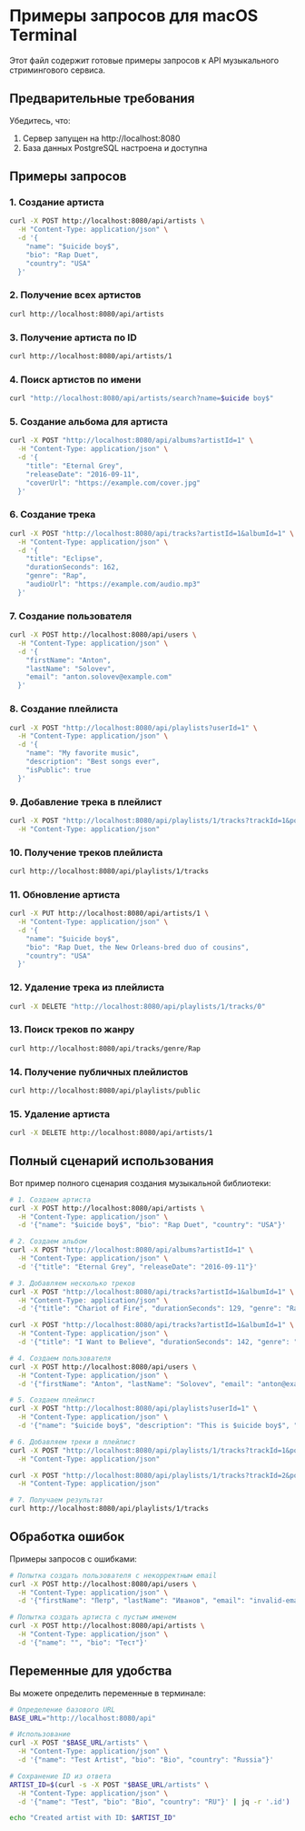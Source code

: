 # Примеры запросов для macOS Terminal

Этот файл содержит готовые примеры запросов к API музыкального стримингового сервиса.

## Предварительные требования

Убедитесь, что:
1. Сервер запущен на http://localhost:8080
2. База данных PostgreSQL настроена и доступна

## Примеры запросов

### 1. Создание артиста

```bash
curl -X POST http://localhost:8080/api/artists \
  -H "Content-Type: application/json" \
  -d '{
    "name": "$uicide boy$",
    "bio": "Rap Duet",
    "country": "USA"
  }'
```

### 2. Получение всех артистов

```bash
curl http://localhost:8080/api/artists
```

### 3. Получение артиста по ID

```bash
curl http://localhost:8080/api/artists/1
```

### 4. Поиск артистов по имени

```bash
curl "http://localhost:8080/api/artists/search?name=$uicide boy$"
```

### 5. Создание альбома для артиста

```bash
curl -X POST "http://localhost:8080/api/albums?artistId=1" \
  -H "Content-Type: application/json" \
  -d '{
    "title": "Eternal Grey",
    "releaseDate": "2016-09-11",
    "coverUrl": "https://example.com/cover.jpg"
  }'
```

### 6. Создание трека

```bash
curl -X POST "http://localhost:8080/api/tracks?artistId=1&albumId=1" \
  -H "Content-Type: application/json" \
  -d '{
    "title": "Eclipse",
    "durationSeconds": 162,
    "genre": "Rap",
    "audioUrl": "https://example.com/audio.mp3"
  }'
```

### 7. Создание пользователя

```bash
curl -X POST http://localhost:8080/api/users \
  -H "Content-Type: application/json" \
  -d '{
    "firstName": "Anton",
    "lastName": "Solovev",
    "email": "anton.solovev@example.com"
  }'
```

### 8. Создание плейлиста

```bash
curl -X POST "http://localhost:8080/api/playlists?userId=1" \
  -H "Content-Type: application/json" \
  -d '{
    "name": "My favorite music",
    "description": "Best songs ever",
    "isPublic": true
  }'
```

### 9. Добавление трека в плейлист

```bash
curl -X POST "http://localhost:8080/api/playlists/1/tracks?trackId=1&position=0" \
  -H "Content-Type: application/json"
```

### 10. Получение треков плейлиста

```bash
curl http://localhost:8080/api/playlists/1/tracks
```

### 11. Обновление артиста

```bash
curl -X PUT http://localhost:8080/api/artists/1 \
  -H "Content-Type: application/json" \
  -d '{
    "name": "$uicide boy$",
    "bio": "Rap Duet, the New Orleans-bred duo of cousins",
    "country": "USA"
  }'
```

### 12. Удаление трека из плейлиста

```bash
curl -X DELETE "http://localhost:8080/api/playlists/1/tracks/0"
```

### 13. Поиск треков по жанру

```bash
curl http://localhost:8080/api/tracks/genre/Rap
```

### 14. Получение публичных плейлистов

```bash
curl http://localhost:8080/api/playlists/public
```

### 15. Удаление артиста

```bash
curl -X DELETE http://localhost:8080/api/artists/1
```

## Полный сценарий использования

Вот пример полного сценария создания музыкальной библиотеки:

```bash
# 1. Создаем артиста
curl -X POST http://localhost:8080/api/artists \
  -H "Content-Type: application/json" \
  -d '{"name": "$uicide boy$", "bio": "Rap Duet", "country": "USA"}'

# 2. Создаем альбом
curl -X POST "http://localhost:8080/api/albums?artistId=1" \
  -H "Content-Type: application/json" \
  -d '{"title": "Eternal Grey", "releaseDate": "2016-09-11"}'

# 3. Добавляем несколько треков
curl -X POST "http://localhost:8080/api/tracks?artistId=1&albumId=1" \
  -H "Content-Type: application/json" \
  -d '{"title": "Chariot of Fire", "durationSeconds": 129, "genre": "Rap"}'

curl -X POST "http://localhost:8080/api/tracks?artistId=1&albumId=1" \
  -H "Content-Type: application/json" \
  -d '{"title": "I Want to Believe", "durationSeconds": 142, "genre": "Rap"}'

# 4. Создаем пользователя
curl -X POST http://localhost:8080/api/users \
  -H "Content-Type: application/json" \
  -d '{"firstName": "Anton", "lastName": "Solovev", "email": "anton@example.com"}'

# 5. Создаем плейлист
curl -X POST "http://localhost:8080/api/playlists?userId=1" \
  -H "Content-Type: application/json" \
  -d '{"name": "$uicide boy$", "description": "This is $uicide boy$", "isPublic": true}'

# 6. Добавляем треки в плейлист
curl -X POST "http://localhost:8080/api/playlists/1/tracks?trackId=1&position=0" \
  -H "Content-Type: application/json"

curl -X POST "http://localhost:8080/api/playlists/1/tracks?trackId=2&position=1" \
  -H "Content-Type: application/json"

# 7. Получаем результат
curl http://localhost:8080/api/playlists/1/tracks
```

## Обработка ошибок

Примеры запросов с ошибками:

```bash
# Попытка создать пользователя с некорректным email
curl -X POST http://localhost:8080/api/users \
  -H "Content-Type: application/json" \
  -d '{"firstName": "Петр", "lastName": "Иванов", "email": "invalid-email"}'

# Попытка создать артиста с пустым именем
curl -X POST http://localhost:8080/api/artists \
  -H "Content-Type: application/json" \
  -d '{"name": "", "bio": "Тест"}'
```

## Переменные для удобства

Вы можете определить переменные в терминале:

```bash
# Определение базового URL
BASE_URL="http://localhost:8080/api"

# Использование
curl -X POST "$BASE_URL/artists" \
  -H "Content-Type: application/json" \
  -d '{"name": "Test Artist", "bio": "Bio", "country": "Russia"}'

# Сохранение ID из ответа
ARTIST_ID=$(curl -s -X POST "$BASE_URL/artists" \
  -H "Content-Type: application/json" \
  -d '{"name": "Test", "bio": "Bio", "country": "RU"}' | jq -r '.id')

echo "Created artist with ID: $ARTIST_ID"
```
